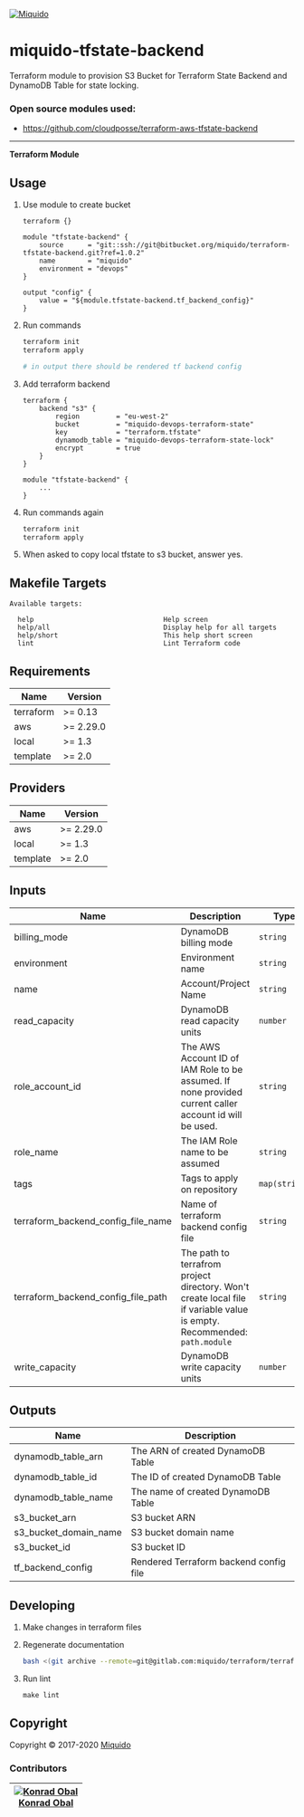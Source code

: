 <!-- This file was automatically generated by the `build-harness`. Make all changes to `README.yaml` and run `make readme` to rebuild this file. -->
[![Miquido][logo]](https://www.miquido.com/)

# miquido-tfstate-backend
Terraform module to provision S3 Bucket for Terraform State Backend and DynamoDB Table for state locking.

### Open source modules used:
* https://github.com/cloudposse/terraform-aws-tfstate-backend
---
**Terraform Module**
## Usage

1. Use module to create bucket

    ```
    terraform {}

    module "tfstate-backend" {
        source      = "git::ssh://git@bitbucket.org/miquido/terraform-tfstate-backend.git?ref=1.0.2"
        name        = "miquido"
        environment = "devops"
    }

    output "config" {
        value = "${module.tfstate-backend.tf_backend_config}"
    }
    ```

2. Run commands

    ```bash
    terraform init
    terraform apply

    # in output there should be rendered tf backend config
    ```

3. Add terraform backend

    ```
    terraform {
        backend "s3" {
            region         = "eu-west-2"
            bucket         = "miquido-devops-terraform-state"
            key            = "terraform.tfstate"
            dynamodb_table = "miquido-devops-terraform-state-lock"
            encrypt        = true
        }
    }

    module "tfstate-backend" {
        ...
    }
    ```
4. Run commands again

    ```bash
    terraform init
    terraform apply
    ```

5. When asked to copy local tfstate to s3 bucket, answer yes.
<!-- markdownlint-disable -->
## Makefile Targets
```text
Available targets:

  help                                Help screen
  help/all                            Display help for all targets
  help/short                          This help short screen
  lint                                Lint Terraform code

```
<!-- markdownlint-restore -->
<!-- markdownlint-disable -->
## Requirements

| Name | Version |
|------|---------|
| terraform | >= 0.13 |
| aws | >= 2.29.0 |
| local | >= 1.3 |
| template | >= 2.0 |

## Providers

| Name | Version |
|------|---------|
| aws | >= 2.29.0 |
| local | >= 1.3 |
| template | >= 2.0 |

## Inputs

| Name | Description | Type | Default | Required |
|------|-------------|------|---------|:--------:|
| billing\_mode | DynamoDB billing mode | `string` | `"PAY_PER_REQUEST"` | no |
| environment | Environment name | `string` | `""` | no |
| name | Account/Project Name | `string` | n/a | yes |
| read\_capacity | DynamoDB read capacity units | `number` | `1` | no |
| role\_account\_id | The AWS Account ID of IAM Role to be assumed. If none provided current caller account id will be used. | `string` | `""` | no |
| role\_name | The IAM Role name to be assumed | `string` | `"AdministratorAccess"` | no |
| tags | Tags to apply on repository | `map(string)` | `{}` | no |
| terraform\_backend\_config\_file\_name | Name of terraform backend config file | `string` | `"tfstate-backend.tf"` | no |
| terraform\_backend\_config\_file\_path | The path to terrafrom project directory. Won't create local file if variable value is empty. Recommended: `path.module` | `string` | `""` | no |
| write\_capacity | DynamoDB write capacity units | `number` | `1` | no |

## Outputs

| Name | Description |
|------|-------------|
| dynamodb\_table\_arn | The ARN of created DynamoDB Table |
| dynamodb\_table\_id | The ID of created DynamoDB Table |
| dynamodb\_table\_name | The name of created DynamoDB Table |
| s3\_bucket\_arn | S3 bucket ARN |
| s3\_bucket\_domain\_name | S3 bucket domain name |
| s3\_bucket\_id | S3 bucket ID |
| tf\_backend\_config | Rendered Terraform backend config file |

<!-- markdownlint-restore -->


## Developing

1. Make changes in terraform files

2. Regenerate documentation

    ```bash
    bash <(git archive --remote=git@gitlab.com:miquido/terraform/terraform-readme-update.git master update.sh | tar -xO)
    ```

3. Run lint

    ```
    make lint
    ```

## Copyright

Copyright © 2017-2020 [Miquido](https://miquido.com)



### Contributors

|  [![Konrad Obal][k911_avatar]][k911_homepage]<br/>[Konrad Obal][k911_homepage] |
|---|

  [k911_homepage]: https://github.com/k911
  [k911_avatar]: https://github.com/k911.png?size=150



  [logo]: https://www.miquido.com/img/logos/logo__miquido.svg
  [website]: https://www.miquido.com/
  [gitlab]: https://gitlab.com/miquido
  [github]: https://github.com/miquido
  [bitbucket]: https://bitbucket.org/miquido

